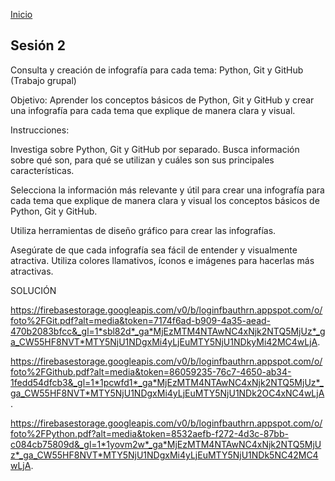 <!-- No borrar o modificar -->
[Inicio](./index.md)

## Sesión 2


<!-- Su documentación aquí -->

Consulta y creación de infografía para cada tema: Python, Git y GitHub (Trabajo grupal)

Objetivo: 
Aprender los conceptos básicos de Python, Git y GitHub y crear una infografía para cada tema que explique de manera clara y visual.

Instrucciones:

Investiga sobre Python, Git y GitHub por separado. Busca información sobre qué son, para qué se utilizan y cuáles son sus principales características.

Selecciona la información más relevante y útil para crear una infografía para cada tema que explique de manera clara y visual los conceptos básicos de Python, Git y GitHub.

Utiliza herramientas de diseño gráfico para crear las infografías.

Asegúrate de que cada infografía sea fácil de entender y visualmente atractiva. Utiliza colores llamativos, íconos e imágenes para hacerlas más atractivas.

SOLUCIÓN

https://firebasestorage.googleapis.com/v0/b/loginfbauthrn.appspot.com/o/foto%2FGit.pdf?alt=media&token=7174f6ad-b909-4a35-aead-470b2083bfcc&_gl=1*sbl82d*_ga*MjEzMTM4NTAwNC4xNjk2NTQ5MjUz*_ga_CW55HF8NVT*MTY5NjU1NDgxMi4yLjEuMTY5NjU1NDkyMi42MC4wLjA.

https://firebasestorage.googleapis.com/v0/b/loginfbauthrn.appspot.com/o/foto%2FGithub.pdf?alt=media&token=86059235-76c7-4650-ab34-1fedd54dfcb3&_gl=1*1pcwfd1*_ga*MjEzMTM4NTAwNC4xNjk2NTQ5MjUz*_ga_CW55HF8NVT*MTY5NjU1NDgxMi4yLjEuMTY5NjU1NDk2OC4xNC4wLjA.

https://firebasestorage.googleapis.com/v0/b/loginfbauthrn.appspot.com/o/foto%2FPython.pdf?alt=media&token=8532aefb-f272-4d3c-87bb-c084cb75809d&_gl=1*1yovm2w*_ga*MjEzMTM4NTAwNC4xNjk2NTQ5MjUz*_ga_CW55HF8NVT*MTY5NjU1NDgxMi4yLjEuMTY5NjU1NDk5NC42MC4wLjA.







